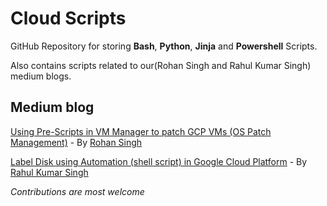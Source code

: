 # Cloud Scripts
GitHub Repository for storing **Bash**, **Python**, **Jinja** and **Powershell** Scripts.

Also contains scripts related to our(Rohan Singh and Rahul Kumar Singh) medium blogs.

## Medium blog
[Using Pre-Scripts in VM Manager to patch GCP VMs (OS Patch Management)](https://blog.searce.com/patching-gce-vms-using-gcp-vm-manager-os-patch-management-a27eba7d356f) - By [Rohan Singh](https://rohankalhans.medium.com/)

[Label Disk using Automation (shell script) in Google Cloud Platform](https://medium.com/@rahul.singh.1807/label-disk-using-automation-shell-script-in-google-cloud-platform-607db777fb1b) - By [Rahul Kumar Singh](rahul-singh-1807.medium.com)

_Contributions are most welcome_
